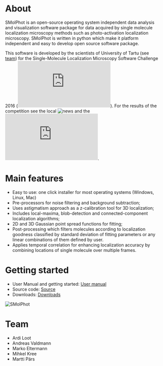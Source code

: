 # About

SMolPhot is an open-source operating system independent data analysis and visualization software package for data acquired by single molecule localization microscopy methods such as photo-activation localization microscopy. SMolPhot is written in python which make it platform independent and easy to develop open source software package.

This software is developed by the scientists of University of Tartu (see [team](#team)) for the Single-Molecule Localization Microscopy Software Challenge 2016 (![website](http://bigwww.epfl.ch/smlm/challenge2016/index.html)). For the results of the competition see the local ![news](http://www.ut.ee/en/news/ut-scientists-defeated-harvard-university-international-competition) and the ![webpage of the competition](http://bigwww.epfl.ch/smlm/challenge2016/index.html?p=results).

# Main features

* Easy to use: one click installer for most operating systems (Windows, Linux, Mac) 
* Pre-processors for noise filtering and background subtraction; 
* Uses astigmatism approach as a z-calibration tool for 3D localization; 
* Includes local-maxima, blob-detection and connected-component localization algorithms; 
* 2D and 3D Gaussian point spread functions for fitting; 
* Post-processing which filters molecules according to localization goodness classified by standard deviation of fitting parameters or any linear combinations of them defined by user.
* Applies temporal correlation for enhancing localization accuracy by combining locations of single molecule over multiple frames.


# Getting started

* User Manual and getting started: [User manual](https://github.com/ardiloot/SMolPhot/wiki/User-manual)
* Source code: [Source](https://github.com/ardiloot/SMolPhot)
* Downloads: [Downloads](https://github.com/ardiloot/SMolPhot/releases)

![SMolPhot](https://github.com/ardiloot/SMolPhot/wiki/images/gui_ER1.LD-2D.png)

# Team
* Ardi Loot
* Andreas Valdmann
* Marko Eltermann
* Mihkel Kree
* Martti Pärs
